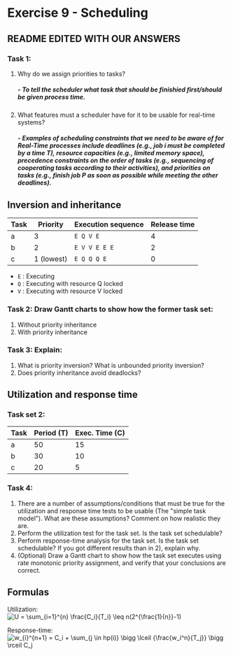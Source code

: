 # Exercise 9 - Scheduling

## README EDITED WITH OUR ANSWERS

### Task 1:
 1. Why do we assign priorities to tasks?
    ##### - To tell the scheduler what task that should be finishied first/should be given process time.
 2. What features must a scheduler have for it to be usable for real-time systems?
    ##### - Examples of scheduling constraints that we need to be aware of for Real-Time processes include deadlines (e.g., job i must be completed by a time T), resource capacities (e.g., limited memory space), precedence constraints on the order of tasks (e.g., sequencing of cooperating tasks according to their activities), and priorities on tasks (e.g., finish job P as soon as possible while meeting the other deadlines).


## Inversion and inheritance


| Task | Priority   | Execution sequence | Release time |
|------|------------|--------------------|--------------|
| a    | 3          | `E Q V E`          | 4            |
| b    | 2          | `E V V E E E`      | 2            |
| c    | 1 (lowest) | `E Q Q Q E`        | 0            |

 - `E` : Executing
 - `Q` : Executing with resource Q locked
 - `V` : Executing with resource V locked


### Task 2: Draw Gantt charts to show how the former task set:
 1. Without priority inheritance
 2. With priority inheritance

### Task 3: Explain:
 1. What is priority inversion? What is unbounded priority inversion?
 3. Does priority inheritance avoid deadlocks?




## Utilization and response time

### Task set 2:

| Task | Period (T) | Exec. Time (C) |
|------|------------|----------------|
| a    | 50         | 15             |
| b    | 30         | 10             |
| c    | 20         | 5              |

### Task 4:
 1. There are a number of assumptions/conditions that must be true for the utilization and response time tests to be usable (The "simple task model"). What are these assumptions? Comment on how realistic they are.
 2. Perform the utilization test for the task set. Is the task set schedulable?
 3. Perform response-time analysis for the task set. Is the task set schedulable? If you got different results than in 2), explain why.
 4. (Optional) Draw a Gantt chart to show how the task set executes using rate monotonic priority assignment, and verify that your conclusions are correct.

## Formulas

Utilization:  
![U = \sum_{i=1}^{n} \frac{C_i}{T_i} \leq n(2^{\frac{1}{n}}-1)](eqn-utilization.png)

Response-time:  
![w_{i}^{n+1} = C_i + \sum_{j \in hp(i)} \bigg \lceil {\frac{w_i^n}{T_j}} \bigg \rceil C_j](eqn-responsetime.png)
